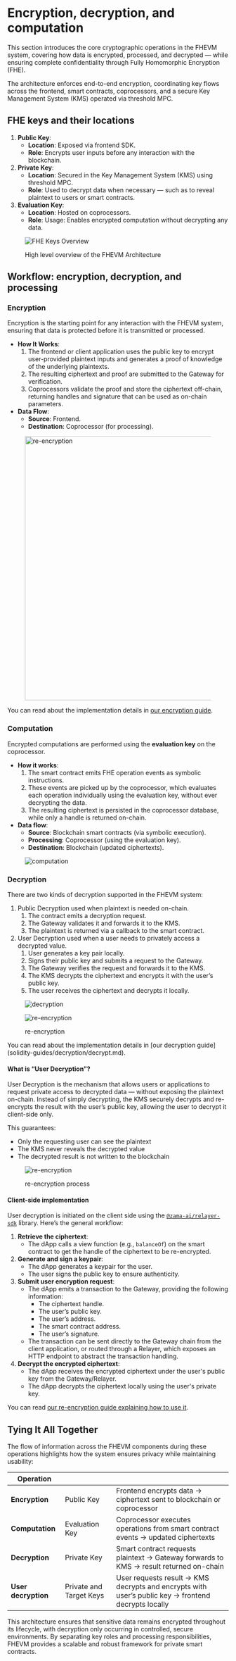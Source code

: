 # Encryption, decryption, and computation

This section introduces the core cryptographic operations in the FHEVM system, covering how data is encrypted,
processed, and decrypted — while ensuring complete confidentiality through Fully Homomorphic Encryption (FHE).

The architecture enforces end-to-end encryption, coordinating key flows across the frontend, smart contracts,
coprocessors, and a secure Key Management System (KMS) operated via threshold MPC.

## **FHE keys and their locations**

1. **Public Key**:
   - **Location**: Exposed via frontend SDK.
   - **Role**: Encrypts user inputs before any interaction with the blockchain.
2. **Private Key**:
   - **Location**: Secured in the Key Management System (KMS) using threshold MPC.
   - **Role**: Used to decrypt data when necessary — such as to reveal plaintext to users or smart contracts.
3. **Evaluation Key**:
   - **Location**: Hosted on coprocessors.
   - **Role**: Usage: Enables encrypted computation without decrypting any data.

<figure><img src="../.gitbook/assets/architecture.png" alt="FHE Keys Overview"><figcaption><p>High level overview of the FHEVM Architecture</p></figcaption></figure>

## **Workflow: encryption, decryption, and processing**

### **Encryption**

Encryption is the starting point for any interaction with the FHEVM system, ensuring that data is protected before it is
transmitted or processed.

- **How It Works**:
  1. The frontend or client application uses the public key to encrypt user-provided plaintext inputs and generates a
     proof of knowledge of the underlying plaintexts.
  2. The resulting ciphertext and proof are submitted to the Gateway for verification.
  3. Coprocessors validate the proof and store the ciphertext off-chain, returning handles and signature that can be
     used as on-chain parameters.
- **Data Flow**:
  - **Source**: Frontend.
  - **Destination**: Coprocessor (for processing).

<figure><img src="../.gitbook/assets/encrypt.png" alt="re-encryption" width="600"><figcaption></figcaption></figure>

You can read about the implementation details in [our encryption guide](solidity-guides/inputs.md).

### **Computation**

Encrypted computations are performed using the **evaluation key** on the coprocessor.

- **How it works**:
  1. The smart contract emits FHE operation events as symbolic instructions.
  2. These events are picked up by the coprocessor, which evaluates each operation individually using the evaluation
     key, without ever decrypting the data.
  3. The resulting ciphertext is persisted in the coprocessor database, while only a handle is returned on-chain.
- **Data flow**:
  - **Source**: Blockchain smart contracts (via symbolic execution).
  - **Processing**: Coprocessor (using the evaluation key).
  - **Destination**: Blockchain (updated ciphertexts).

<figure><img src="../.gitbook/assets/computation.png" alt="computation"><figcaption></figcaption></figure>

### **Decryption**

There are two kinds of decryption supported in the FHEVM system:

1. Public Decryption used when plaintext is needed on-chain.
   1. The contract emits a decryption request.
   2. The Gateway validates it and forwards it to the KMS.
   3. The plaintext is returned via a callback to the smart contract.
2. User Decryption used when a user needs to privately access a decrypted value.
   1. User generates a key pair locally.
   2. Signs their public key and submits a request to the Gateway.
   3. The Gateway verifies the request and forwards it to the KMS.
   4. The KMS decrypts the ciphertext and encrypts it with the user’s public key.
   5. The user receives the ciphertext and decrypts it locally.

<figure><img src="../.gitbook/assets/decryption.png" alt="decryption"><figcaption></figcaption></figure>

<figure><img src="../.gitbook/assets/asyncDecrypt.png" alt="re-encryption"><figcaption><p>re-encryption</p></figcaption></figure>
You can read about the implementation details in [our decryption guide](solidity-guides/decryption/decrypt.md).

#### What is “User Decryption”?

User Decryption is the mechanism that allows users or applications to request private access to decrypted data — without
exposing the plaintext on-chain. Instead of simply decrypting, the KMS securely decrypts and re-encrypts the result with
the user’s public key, allowing the user to decrypt it client-side only.

This guarantees:

- Only the requesting user can see the plaintext
- The KMS never reveals the decrypted value
- The decrypted result is not written to the blockchain

<figure><img src="../.gitbook/assets/reencryption.png" alt="re-encryption"><figcaption><p>re-encryption process</p></figcaption></figure>

#### Client-side implementation

User decryption is initiated on the client side using the
[`@zama-ai/relayer-sdk`](https://github.com/zama-ai/relayer-sdk/) library. Here’s the general workflow:

1. **Retrieve the ciphertext**:
   - The dApp calls a view function (e.g., `balanceOf`) on the smart contract to get the handle of the ciphertext to be
     re-encrypted.
2. **Generate and sign a keypair**:
   - The dApp generates a keypair for the user.
   - The user signs the public key to ensure authenticity.
3. **Submit user encryption request**:
   - The dApp emits a transaction to the Gateway, providing the following information:
     - The ciphertext handle.
     - The user’s public key.
     - The user’s address.
     - The smart contract address.
     - The user’s signature.
   - The transaction can be sent directly to the Gateway chain from the client application, or routed through a Relayer,
     which exposes an HTTP endpoint to abstract the transaction handling.
4. **Decrypt the encrypted ciphertext**:
   - The dApp receives the encrypted ciphertext under the user's public key from the Gateway/Relayer.
   - The dApp decrypts the ciphertext locally using the user's private key.

You can read [our re-encryption guide explaining how to use it](solidity-guides/decryption/reencryption.md).

## **Tying It All Together**

The flow of information across the FHEVM components during these operations highlights how the system ensures privacy
while maintaining usability:

| Operation           |                         |                                                                                                     |
| ------------------- | ----------------------- | --------------------------------------------------------------------------------------------------- |
| **Encryption**      | Public Key              | Frontend encrypts data → ciphertext sent to blockchain or coprocessor                               |
| **Computation**     | Evaluation Key          | Coprocessor executes operations from smart contract events → updated ciphertexts                    |
| **Decryption**      | Private Key             | Smart contract requests plaintext → Gateway forwards to KMS → result returned on-chain              |
| **User decryption** | Private and Target Keys | User requests result → KMS decrypts and encrypts with user’s public key → frontend decrypts locally |

This architecture ensures that sensitive data remains encrypted throughout its lifecycle, with decryption only occurring
in controlled, secure environments. By separating key roles and processing responsibilities, FHEVM provides a scalable
and robust framework for private smart contracts.
